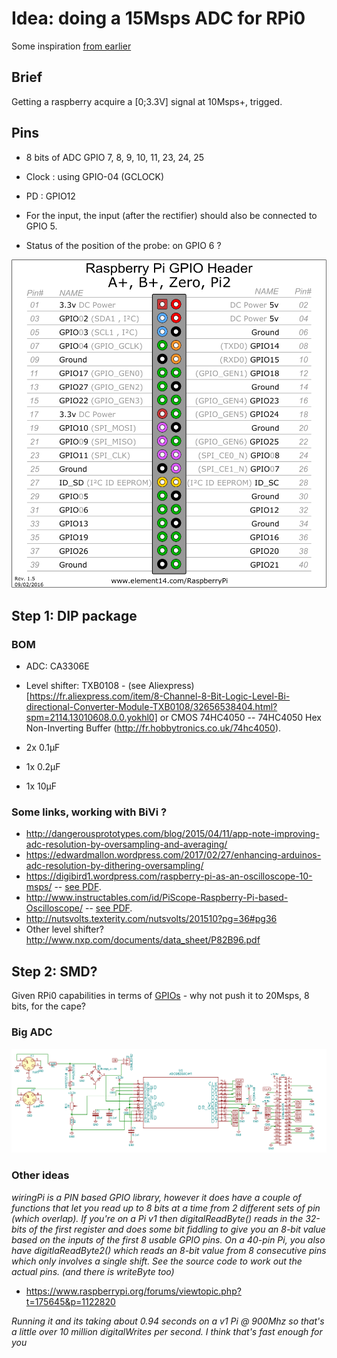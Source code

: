 # Idea: doing a 15Msps ADC for RPi0

Some inspiration [from earlier](/croaker/notes_RPi0.md)


## Brief

Getting a raspberry acquire a [0;3.3V] signal at 10Msps+, trigged.

## Pins

* 8 bits of ADC GPIO 7, 8, 9, 10, 11, 23, 24, 25
* Clock : using GPIO-04 (GCLOCK)

* PD : GPIO12
* For the input, the input (after the rectifier) should also be connected to GPIO 5.

* Status of the position of the probe: on GPIO 6 ?

![](/goblin/pi0/images/GPIO.png)

## Step 1: DIP package

### BOM

* ADC: CA3306E
* Level shifter: TXB0108 - (see Aliexpress)[https://fr.aliexpress.com/item/8-Channel-8-Bit-Logic-Level-Bi-directional-Converter-Module-TXB0108/32656538404.html?spm=2114.13010608.0.0.yokhl0] or CMOS 74HC4050 -- 74HC4050 Hex Non-Inverting Buffer (http://fr.hobbytronics.co.uk/74hc4050).

* 2x 0.1µF
* 1x 0.2µF
* 1x 10µF



### Some links, working with BiVi ?

* http://dangerousprototypes.com/blog/2015/04/11/app-note-improving-adc-resolution-by-oversampling-and-averaging/
* https://edwardmallon.wordpress.com/2017/02/27/enhancing-arduinos-adc-resolution-by-dithering-oversampling/
* https://digibird1.wordpress.com/raspberry-pi-as-an-oscilloscope-10-msps/ -- [see PDF](/goblin/pi0/PiScopeDigibird.pdf).
* http://www.instructables.com/id/PiScope-Raspberry-Pi-based-Oscilloscope/  -- [see PDF](/goblin/pi0/PiScope.pdf).
* http://nutsvolts.texterity.com/nutsvolts/201510?pg=36#pg36 
* Other level shifter? http://www.nxp.com/documents/data_sheet/P82B96.pdf

## Step 2: SMD? 

Given RPi0 capabilities in terms of [GPIOs](/croaker/notes_RPi0.md) - why not push it to 20Msps, 8 bits, for the cape?


### Big ADC

![](/goblin/pi0/images/tentativeADC.png)

### Other ideas

_wiringPi is a PIN based GPIO library, however it does have a couple of functions that let you read up to 8 bits at a time from 2 different sets of pin (which overlap). If you're on a Pi v1 then digitalReadByte() reads in the 32-bits of the first register and does some bit fiddling to give you an 8-bit value based on the inputs of the first 8 usable GPIO pins. On a 40-pin Pi, you also have digitlaReadByte2() which reads an 8-bit value from 8 consecutive pins which only involves a single shift. See the source code to work out the actual pins. (and there is writeByte too)_

* https://www.raspberrypi.org/forums/viewtopic.php?t=175645&p=1122820

_Running it and its taking about 0.94 seconds on a v1 Pi @ 900Mhz so that's a little over 10 million digitalWrites per second. I think that's fast enough for you_


